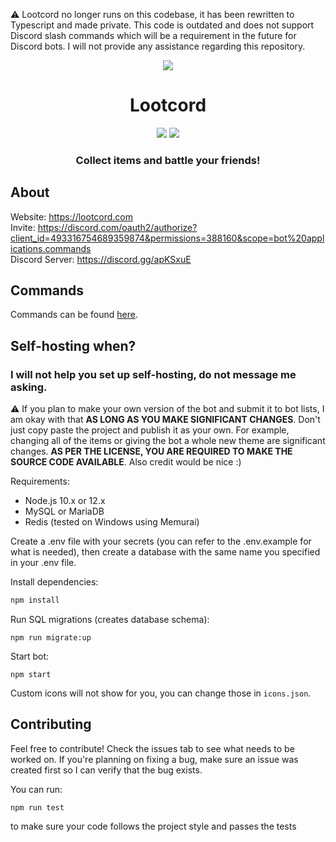 ⚠️ Lootcord no longer runs on this codebase, it has been rewritten to Typescript and made private. This code is outdated and does not support Discord slash commands which will be a requirement in the future for Discord bots. I will not provide any assistance regarding this repository.

<div>
  <p align="center">
    <a href="https://discordapp.com/oauth2/authorize?client_id=493316754689359874&permissions=388160&scope=bot"><img src="https://cdn.discordapp.com/attachments/497302646521069570/764344112299507763/lootcord_icon_transparent_small.png"/></a>
  </p>
  <h1 align="center">
    Lootcord
  </h1>
  <p align="center">
    <a href="https://discordbots.org/bot/493316754689359874"><img src="https://discordbots.org/api/widget/upvotes/493316754689359874.svg"/></a>
    <a href="https://discordbots.org/bot/493316754689359874"><img src="https://discordbots.org/api/widget/servers/493316754689359874.svg"/></a>
  </p>
  <h3 align="center"><strong>Collect items and battle your friends!</strong></h3>
</div>

## About
Website: https://lootcord.com<br>
Invite: https://discord.com/oauth2/authorize?client_id=493316754689359874&permissions=388160&scope=bot%20applications.commands<br>
Discord Server: https://discord.gg/apKSxuE<br>

## Commands
Commands can be found [here](https://lootcord.com/commands).

## Self-hosting when?

### I will not help you set up self-hosting, do not message me asking.

⚠️ If you plan to make your own version of the bot and submit it to bot lists, I am okay with that **AS LONG AS YOU MAKE SIGNIFICANT CHANGES**. Don't just copy paste the project and publish it as your own. For example, changing all of the items or giving the bot a whole new theme are significant changes. **AS PER THE LICENSE, YOU ARE REQUIRED TO MAKE THE SOURCE CODE AVAILABLE**. Also credit would be nice :)

Requirements:

- Node.js 10.x or 12.x
- MySQL or MariaDB
- Redis (tested on Windows using Memurai)

Create a .env file with your secrets (you can refer to the .env.example for what is needed), then create a database with the same name you specified in your .env file.

Install dependencies:
```javascript
npm install
```
Run SQL migrations (creates database schema):
```
npm run migrate:up
```
Start bot:
```
npm start
```

Custom icons will not show for you, you can change those in `icons.json`.

## Contributing


Feel free to contribute! Check the issues tab to see what needs to be worked on. If you're planning on fixing a bug, make sure an issue was created first so I can verify that the bug exists.

You can run:
```
npm run test
```
to make sure your code follows the project style and passes the tests
